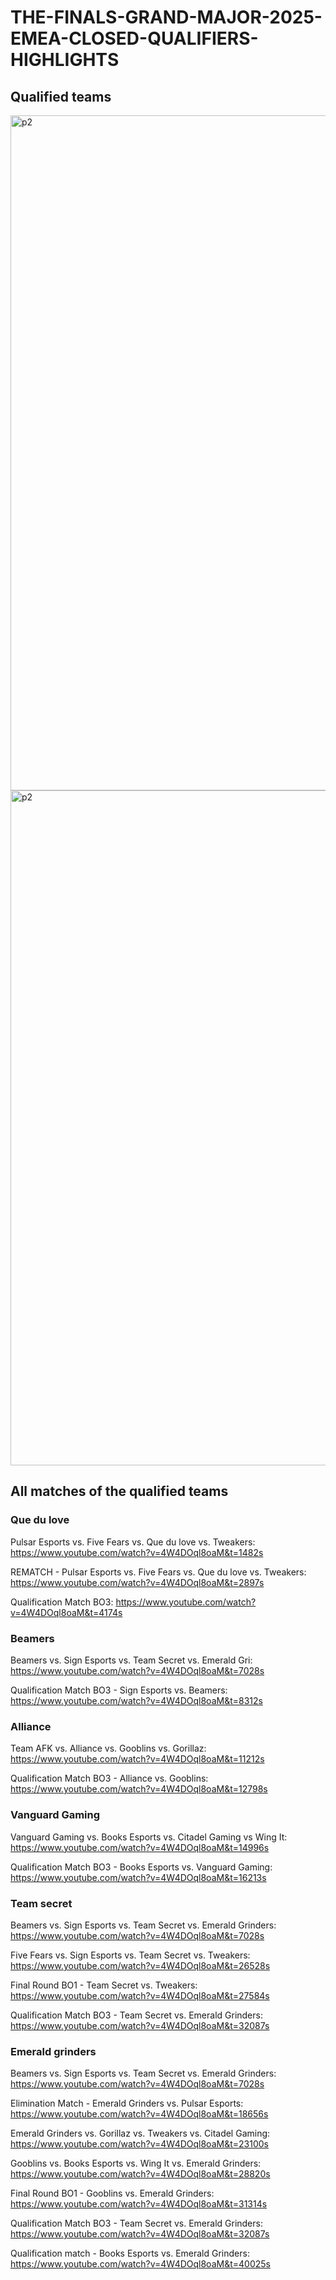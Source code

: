 # THE-FINALS-GRAND-MAJOR-2025-EMEA-CLOSED-QUALIFIERS-HIGHLIGHTS
## Qualified teams
<img width="1920" height="1080" alt="p2" src="https://i.redd.it/mybnbcqw9dqf1.png" />
<img width="1920" height="1080" alt="p2" src="https://github.com/user-attachments/assets/263fd944-958b-4580-abf2-b3f7df8acf50" />

## All matches of the qualified teams
### Que du love
Pulsar Esports vs. Five Fears vs. Que du love vs. Tweakers: https://www.youtube.com/watch?v=4W4DOql8oaM&t=1482s

REMATCH - Pulsar Esports vs. Five Fears vs. Que du love vs. Tweakers: https://www.youtube.com/watch?v=4W4DOql8oaM&t=2897s

Qualification Match BO3: https://www.youtube.com/watch?v=4W4DOql8oaM&t=4174s

### Beamers
Beamers vs. Sign Esports vs. Team Secret vs. Emerald Gri: https://www.youtube.com/watch?v=4W4DOql8oaM&t=7028s

Qualification Match BO3 - Sign Esports vs. Beamers: https://www.youtube.com/watch?v=4W4DOql8oaM&t=8312s

### Alliance
Team AFK vs. Alliance vs. Gooblins vs. Gorillaz: https://www.youtube.com/watch?v=4W4DOql8oaM&t=11212s

Qualification Match BO3 - Alliance vs. Gooblins: https://www.youtube.com/watch?v=4W4DOql8oaM&t=12798s

### Vanguard Gaming
Vanguard Gaming vs. Books Esports vs. Citadel Gaming vs Wing It: https://www.youtube.com/watch?v=4W4DOql8oaM&t=14996s

Qualification Match BO3 - Books Esports vs. Vanguard Gaming: https://www.youtube.com/watch?v=4W4DOql8oaM&t=16213s

### Team secret
Beamers vs. Sign Esports vs. Team Secret vs. Emerald Grinders: https://www.youtube.com/watch?v=4W4DOql8oaM&t=7028s

Five Fears vs. Sign Esports vs. Team Secret vs. Tweakers: https://www.youtube.com/watch?v=4W4DOql8oaM&t=26528s

Final Round BO1 - Team Secret vs. Tweakers: https://www.youtube.com/watch?v=4W4DOql8oaM&t=27584s

Qualification Match BO3 - Team Secret vs. Emerald Grinders: https://www.youtube.com/watch?v=4W4DOql8oaM&t=32087s

### Emerald grinders

Beamers vs. Sign Esports vs. Team Secret vs. Emerald Grinders: https://www.youtube.com/watch?v=4W4DOql8oaM&t=7028s

Elimination Match - Emerald Grinders vs. Pulsar Esports: https://www.youtube.com/watch?v=4W4DOql8oaM&t=18656s

Emerald Grinders vs. Gorillaz vs. Tweakers vs. Citadel Gaming: https://www.youtube.com/watch?v=4W4DOql8oaM&t=23100s

Gooblins vs. Books Esports vs. Wing It vs. Emerald Grinders: https://www.youtube.com/watch?v=4W4DOql8oaM&t=28820s

Final Round BO1 - Gooblins vs. Emerald Grinders: https://www.youtube.com/watch?v=4W4DOql8oaM&t=31314s

Qualification Match BO3 - Team Secret vs. Emerald Grinders: https://www.youtube.com/watch?v=4W4DOql8oaM&t=32087s

Qualification match - Books Esports vs. Emerald Grinders: https://www.youtube.com/watch?v=4W4DOql8oaM&t=40025s
